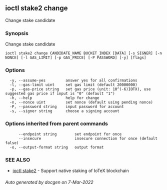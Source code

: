 ## ioctl stake2 change

Change stake candidate

### Synopsis

Change stake candidate

```
ioctl stake2 change CANDIDATE_NAME BUCKET_INDEX [DATA] [-s SIGNER] [-n NONCE] [-l GAS_LIMIT] [-p GAS_PRICE] [-P PASSWORD] [-y] [flags]
```

### Options

```
  -y, --assume-yes         answer yes for all confirmations
  -l, --gas-limit uint     set gas limit (default 20000000)
  -p, --gas-price string   set gas price (unit: 10^(-6)IOTX), use suggested gas price if input is "0" (default "1")
  -h, --help               help for change
  -n, --nonce uint         set nonce (default using pending nonce)
  -P, --password string    input password for account
  -s, --signer string      choose a signing account
```

### Options inherited from parent commands

```
      --endpoint string        set endpoint for once
      --insecure               insecure connection for once (default false)
  -o, --output-format string   output format
```

### SEE ALSO

* [ioctl stake2](ioctl_stake2.md)	 - Support native staking of IoTeX blockchain

###### Auto generated by docgen on 7-Mar-2022
